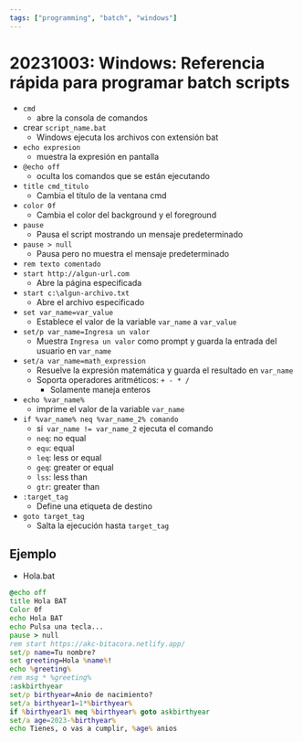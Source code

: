 ```yaml
---
tags: ["programming", "batch", "windows"]
---
```


# 20231003: Windows: Referencia rápida para programar batch scripts

- `cmd`
	- abre la consola de comandos
- crear `script_name.bat`
	- Windows ejecuta los archivos con extensión bat
- `echo expresion`
	- muestra la expresión en pantalla
- `@echo off`
	- oculta los comandos que se están ejecutando
- `title cmd_titulo`
	- Cambia el título de la ventana cmd
- `color 0f`
	- Cambia el color del background y el foreground
- `pause`
	- Pausa el script mostrando un mensaje predeterminado
- `pause > null`
	- Pausa pero no muestra el mensaje predeterminado
- `rem texto comentado`
- `start http://algun-url.com`
	- Abre la página especificada
- `start c:\algun-archivo.txt`
	- Abre el archivo especificado
- `set var_name=var_value`
	- Establece el valor de la variable `var_name` a `var_value`
- `set/p var_name=Ingresa un valor`
	- Muestra `Ingresa un valor` como prompt y guarda la entrada del usuario en `var_name`
- `set/a var_name=math_expression`
	- Resuelve la expresión matemática y guarda el resultado en `var_name`
	- Soporta operadores aritméticos: `+ - * /`
		- Solamente maneja enteros
- `echo %var_name%`
	- imprime el valor de la variable `var_name`
- `if %var_name% neq %var_name_2% comando`
	- si` var_name != var_name_2` ejecuta el comando
	- `neq`: no equal
	- `equ`: equal
	- `leq`: less or equal
	- `geq`: greater or equal
	- `lss`: less than
	- `gtr`: greater than
- `:target_tag`
	- Define una etiqueta de destino
- `goto target_tag`
	- Salta la ejecución hasta `target_tag`

## Ejemplo

- Hola.bat
```bat
@echo off
title Hola BAT
Color 0f
echo Hola BAT
echo Pulsa una tecla...
pause > null
rem start https://akc-bitacora.netlify.app/
set/p name=Tu nombre? 
set greeting=Hola %name%!
echo %greeting%
rem msg * %greeting%
:askbirthyear
set/p birthyear=Anio de nacimiento? 
set/a birthyear1=1*%birthyear%
if %birthyear1% neq %birthyear% goto askbirthyear
set/a age=2023-%birthyear%
echo Tienes, o vas a cumplir, %age% anios
```